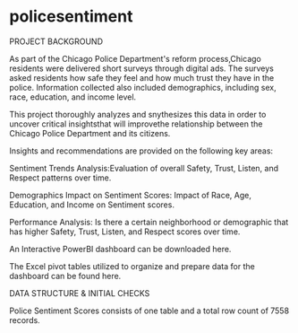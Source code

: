 # policesentiment
PROJECT BACKGROUND

As part of the Chicago Police Department's reform process,Chicago residents were delivered short surveys through digital ads. The surveys asked residents how safe they feel and how much trust they have in the police. Information collected also included demographics, including sex, race, education, and income level.

This project thoroughly analyzes and snythesizes this data in order to uncover critical insightsthat will improvethe relationship between the Chicago Police Department and its citizens.

Insights and recommendations are provided on the following key areas:

Sentiment Trends Analysis:Evaluation of overall Safety, Trust, Listen, and Respect patterns over time.

Demographics Impact on Sentiment Scores: Impact of Race, Age, Education, and Income on Sentiment scores.

Performance Analysis: Is there a certain neighborhood or demographic that has higher Safety, Trust, Listen, and Respect scores over time.

An Interactive PowerBI dashboard can be downloaded here.

The Excel pivot tables utilized to organize and prepare data for the dashboard can be found here.

DATA STRUCTURE & INITIAL CHECKS

Police Sentiment Scores consists of one table and a total row count of 7558 records.




